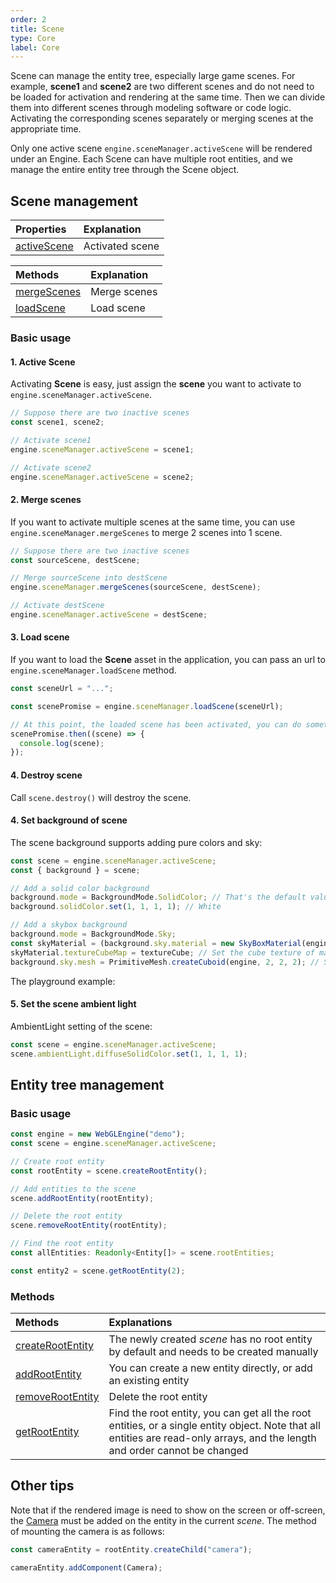 ```yaml
---
order: 2
title: Scene
type: Core
label: Core
---
```


Scene can manage the entity tree, especially large game scenes. For example, **scene1** and **scene2** are two different scenes and do not need to be loaded for activation and rendering at the same time. Then we can divide them into different scenes through modeling software or code logic. Activating the corresponding scenes separately or merging scenes at the appropriate time.

Only one active scene `engine.sceneManager.activeScene` will be rendered under an Engine. Each Scene can have multiple root entities, and we manage the entire entity tree through the Scene object.

## Scene management

| Properties                                         | Explanation     |
| :------------------------------------------------- | :-------------- |
| [activeScene](${api}core/SceneManager#activeScene) | Activated scene |

| Methods                                            | Explanation  |
| :------------------------------------------------- | :----------- |
| [mergeScenes](${api}core/SceneManager#mergeScenes) | Merge scenes |
| [loadScene](${api}core/SceneManager#loadScene)     | Load scene   |

### Basic usage

#### 1. Active Scene

Activating **Scene** is easy, just assign the **scene** you want to activate to `engine.sceneManager.activeScene`.

```typescript
// Suppose there are two inactive scenes
const scene1, scene2;

// Activate scene1
engine.sceneManager.activeScene = scene1;

// Activate scene2
engine.sceneManager.activeScene = scene2;
```

#### 2. Merge scenes

If you want to activate multiple scenes at the same time, you can use `engine.sceneManager.mergeScenes` to merge 2 scenes into 1 scene.

```typescript
// Suppose there are two inactive scenes
const sourceScene, destScene;

// Merge sourceScene into destScene
engine.sceneManager.mergeScenes(sourceScene, destScene);

// Activate destScene
engine.sceneManager.activeScene = destScene;
```

#### 3. Load scene

If you want to load the **Scene** asset in the application, you can pass an url to `engine.sceneManager.loadScene` method.

```typescript
const sceneUrl = "...";

const scenePromise = engine.sceneManager.loadScene(sceneUrl);

// At this point, the loaded scene has been activated, you can do something on the loaded scene:
scenePromise.then((scene) => {
  console.log(scene);
});
```

#### 4. Destroy scene

Call `scene.destroy()` will destroy the scene.

#### 4. Set background of scene

The scene background supports adding pure colors and sky:

```typescript
const scene = engine.sceneManager.activeScene;
const { background } = scene;

// Add a solid color background
background.mode = BackgroundMode.SolidColor; // That's the default value of mode
background.solidColor.set(1, 1, 1, 1); // White

// Add a skybox background
background.mode = BackgroundMode.Sky;
const skyMaterial = (background.sky.material = new SkyBoxMaterial(engine)); // Set the material of skybox
skyMaterial.textureCubeMap = textureCube; // Set the cube texture of material
background.sky.mesh = PrimitiveMesh.createCuboid(engine, 2, 2, 2); // Set the mesh of the skybox
```

The playground example:

<playground src="background.ts"></playground>

#### 5. Set the scene ambient light

AmbientLight setting of the scene:

```typescript
const scene = engine.sceneManager.activeScene;
scene.ambientLight.diffuseSolidColor.set(1, 1, 1, 1);
```

## Entity tree management

### Basic usage

```typescript
const engine = new WebGLEngine("demo");
const scene = engine.sceneManager.activeScene;

// Create root entity
const rootEntity = scene.createRootEntity();

// Add entities to the scene
scene.addRootEntity(rootEntity);

// Delete the root entity
scene.removeRootEntity(rootEntity);

// Find the root entity
const allEntities: Readonly<Entity[]> = scene.rootEntities;

const entity2 = scene.getRootEntity(2);
```

### Methods

| Methods | Explanations |
| :-- | :-- |
| [createRootEntity](${api}core/Scene#createRootEntity) | The newly created _scene_ has no root entity by default and needs to be created manually |
| [addRootEntity](${api}core/Scene#addRootEntity) | You can create a new entity directly, or add an existing entity |
| [removeRootEntity](${api}core/Scene#removeRootEntity) | Delete the root entity |
| [getRootEntity](${api}core/Scene#getRootEntity) | Find the root entity, you can get all the root entities, or a single entity object. Note that all entities are read-only arrays, and the length and order cannot be changed |

## Other tips

Note that if the rendered image is need to show on the screen or off-screen, the [Camera](${api}core/Camera) must be added on the entity in the current _scene_. The method of mounting the camera is as follows:

```typescript
const cameraEntity = rootEntity.createChild("camera");

cameraEntity.addComponent(Camera);
```
